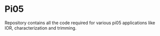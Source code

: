 # Pi05
Repository contains all the code required for various pi05 applications like IOR, characterization and trimming.
